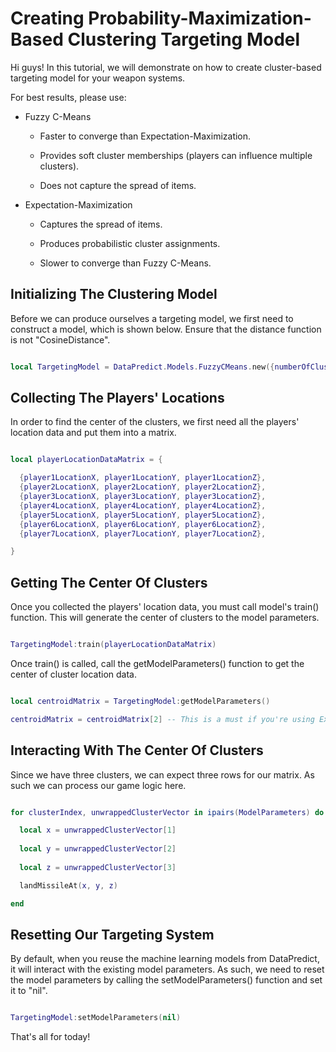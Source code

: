 # Creating Probability-Maximization-Based Clustering Targeting Model

Hi guys! In this tutorial, we will demonstrate on how to create cluster-based targeting model for your weapon systems.

For best results, please use:

* Fuzzy C-Means

  * Faster to converge than Expectation-Maximization.

  * Provides soft cluster memberships (players can influence multiple clusters).

  * Does not capture the spread of items.

* Expectation-Maximization

  * Captures the spread of items.

  * Produces probabilistic cluster assignments.

  * Slower to converge than Fuzzy C-Means.

## Initializing The Clustering Model

Before we can produce ourselves a targeting model, we first need to construct a model, which is shown below. Ensure that the distance function is not "CosineDistance".

```lua

local TargetingModel = DataPredict.Models.FuzzyCMeans.new({numberOfClusters = 3}) -- For this tutorial, we will assume that we have three missiles, so only three locations it can land.

```

## Collecting The Players' Locations

In order to find the center of the clusters, we first need all the players' location data and put them into a matrix.

```lua

local playerLocationDataMatrix = {

  {player1LocationX, player1LocationY, player1LocationZ},
  {player2LocationX, player2LocationY, player2LocationZ},
  {player3LocationX, player3LocationY, player3LocationZ},
  {player4LocationX, player4LocationY, player4LocationZ},
  {player5LocationX, player5LocationY, player5LocationZ},
  {player6LocationX, player6LocationY, player6LocationZ},
  {player7LocationX, player7LocationY, player7LocationZ},

}

```

## Getting The Center Of Clusters

Once you collected the players' location data, you must call model's train() function. This will generate the center of clusters to the model parameters.

```lua

TargetingModel:train(playerLocationDataMatrix)

```

Once train() is called, call the getModelParameters() function to get the center of cluster location data.

```lua

local centroidMatrix = TargetingModel:getModelParameters()

centroidMatrix = centroidMatrix[2] -- This is a must if you're using ExpectationMaximization because it stores the ModelParameters as a table of matrices.

```

## Interacting With The Center Of Clusters

Since we have three clusters, we can expect three rows for our matrix. As such we can process our game logic here.

```lua

for clusterIndex, unwrappedClusterVector in ipairs(ModelParameters) do

  local x = unwrappedClusterVector[1]
  
  local y = unwrappedClusterVector[2]
  
  local z = unwrappedClusterVector[3]

  landMissileAt(x, y, z)

end

```

## Resetting Our Targeting System

By default, when you reuse the machine learning models from DataPredict, it will interact with the existing model parameters. As such, we need to reset the model parameters by calling the setModelParameters() function and set it to "nil".

```lua

TargetingModel:setModelParameters(nil)

```

That's all for today!
